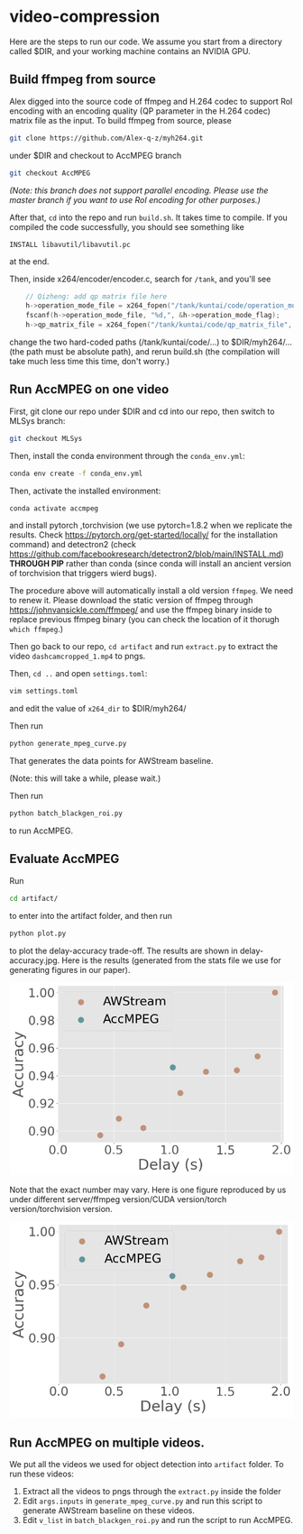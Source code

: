 # video-compression

Here are the steps to run our code. We assume you start from a directory called $DIR, and your working machine contains an NVIDIA GPU.

## Build ffmpeg from source

Alex digged into the source code of ffmpeg and H.264 codec to support RoI encoding with an encoding quality (QP parameter in the H.264 codec) matrix file as the input. To build ffmpeg from source, please 
```bash
git clone https://github.com/Alex-q-z/myh264.git
```
under $DIR
and checkout to AccMPEG branch
```bash
git checkout AccMPEG
```

_(Note: this branch does not support parallel encoding. Please use the master branch if you want to use RoI encoding for other purposes.)_

After that, ```cd``` into the repo and run ```build.sh```. It takes time to compile. If you compiled the code successfully, you should see something like
```
INSTALL libavutil/libavutil.pc
```
at the end.

Then, inside x264/encoder/encoder.c, search for ```/tank```, and you'll see
```C++
    // Qizheng: add qp matrix file here
    h->operation_mode_file = x264_fopen("/tank/kuntai/code/operation_mode_file", "r");
    fscanf(h->operation_mode_file, "%d,", &h->operation_mode_flag);
    h->qp_matrix_file = x264_fopen("/tank/kuntai/code/qp_matrix_file", "r");
```
change the two hard-coded paths (/tank/kuntai/code/...) to $DIR/myh264/... (the path must be absolute path), and rerun build.sh (the compilation will take much less time this time, don't worry.)

## Run AccMPEG on one video

First, git clone our repo under $DIR and cd into our repo, then switch to MLSys branch:
```bash
git checkout MLSys
```

Then, install the conda environment through the ```conda_env.yml```:
```bash
conda env create -f conda_env.yml
```

Then, activate the installed environment:
```bash
conda activate accmpeg
```
and install pytorch ,torchvision (we use pytorch=1.8.2 when we replicate the results. Check https://pytorch.org/get-started/locally/ for the installation command) and detectron2 (check https://github.com/facebookresearch/detectron2/blob/main/INSTALL.md) **THROUGH PIP** rather than conda (since conda will install an ancient version of torchvision that triggers wierd bugs).

The procedure above will automatically install a old version ```ffmpeg```. We need to renew it. Please download the static version of ffmpeg through https://johnvansickle.com/ffmpeg/ and use the ffmpeg binary inside to replace previous ffmpeg binary (you can check the location of it thorugh ```which ffmpeg```.)

Then go back to our repo, ```cd artifact``` and run ```extract.py``` to extract the video ```dashcamcropped_1.mp4``` to pngs. 

Then, ```cd ..``` and open ```settings.toml```:
```bash
vim settings.toml
```
and edit the value of ```x264_dir``` to $DIR/myh264/

Then run
```bash
python generate_mpeg_curve.py
```
That generates the data points for AWStream baseline.

(Note: this will take a while, please wait.)

Then run 
```bash
python batch_blackgen_roi.py
``` 
to run AccMPEG. 

## Evaluate AccMPEG

Run
```bash
cd artifact/
```
to enter into the artifact folder, and then run
```bash
python plot.py
```
to plot the delay-accuracy trade-off. The results are shown in delay-accuracy.jpg. Here is the results (generated from the stats file we use for generating figures in our paper).

![Delay-accuracy trade-off](artifact/delay-accuracy-ours.jpg)

Note that the exact number may vary. Here is one figure reproduced by us under different server/ffmpeg version/CUDA version/torch version/torchvision version. 

![Delay-accuracy trade-off](artifact/delay-accuracy-reproduce.jpg)

## Run AccMPEG on multiple videos.

We put all the videos we used for object detection into ```artifact``` folder. To run these videos:
1. Extract all the videos to pngs through the ```extract.py``` inside the folder
2. Edit ```args.inputs``` in ```generate_mpeg_curve.py``` and run this script to generate AWStream baseline on these videos.
3. Edit ```v_list``` in ```batch_blackgen_roi.py``` and run the script to run AccMPEG.


